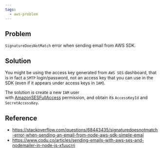 ```yaml
---
tags:
  - aws-problem
---
```

## Problem

`SignatureDoesNotMatch` error when sending email from AWS SDK.

## Solution

You might be using the access key generated from `AWS SES` dashboard, that is in fact a `SMTP` login/password, not an access key that you can use in the SDK (even if it appears under access keys in `IAM`).

The solution is create a new `IAM` user with [AmazonSESFullAccess](https://docs.aws.amazon.com/aws-managed-policy/latest/reference/AmazonSESFullAccess.html) permission, and obtain its `AccessKeyId` and `SecretAccessKey`.

## Reference

- https://stackoverflow.com/questions/68443435/signaturedoesnotmatch-error-when-sending-an-email-from-node-aws-sdk-simple-emai
- https://www.codu.co/articles/sending-emails-with-aws-ses-and-nodemailer-in-node-js-xfuucrri